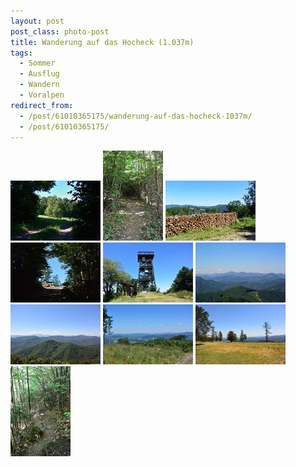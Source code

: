 ```yaml
---
layout: post
post_class: photo-post
title: Wanderung auf das Hocheck (1.037m)
tags:
  - Sommer
  - Ausflug
  - Wandern
  - Voralpen
redirect_from:
  - /post/61010365175/wanderung-auf-das-hocheck-1037m/
  - /post/61010365175/
---
```

[![](/photos/2013-07-21-01-th.jpg)](/photos/2013-07-21-01-hd.jpg)
[![](/photos/2013-07-21-02-th.jpg)](/photos/2013-07-21-02-hd.jpg)
[![](/photos/2013-07-21-03-th.jpg)](/photos/2013-07-21-03-hd.jpg)
[![](/photos/2013-07-21-04-th.jpg)](/photos/2013-07-21-04-hd.jpg)
[![](/photos/2013-07-21-05-th.jpg)](/photos/2013-07-21-05-hd.jpg)
[![](/photos/2013-07-21-06-th.jpg)](/photos/2013-07-21-06-hd.jpg)
[![](/photos/2013-07-21-07-th.jpg)](/photos/2013-07-21-07-hd.jpg)
[![](/photos/2013-07-21-08-th.jpg)](/photos/2013-07-21-08-hd.jpg)
[![](/photos/2013-07-21-09-th.jpg)](/photos/2013-07-21-09-hd.jpg)
[![](/photos/2013-07-21-10-th.jpg)](/photos/2013-07-21-10-hd.jpg)
